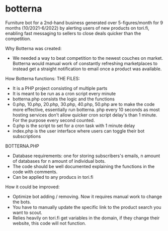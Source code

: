 # botterna
Furniture bot for a 2nd-hand business generated over 5-figures/month for 9 months (10/2021-6/2022) by alerting users of new products on tori.fi, enabling fast messaging to sellers to close deals quicker than the competition.

Why Botterna was created:
- We needed a way to beat competition to the newest couches on market. Botterna would manual work of constantly refreshing marketplaces to instead get a straight notification to email once a product was available.

How Botterna functions:
THE FILES:
- It is a PHP project consisting of multiple parts
- It is meant to be run as a cron script every minute
- botterna.php consists the logic and the functions
- 0.php, 10.php, 20.php, 30.php, 40.php, 50.php are to make the code more effective, essentially run botterna. php every 10 seconds as most hosting services don't allow quicker cron script delay's than 1 minute. For the purpose every second counted.
- 0.php is the script to set for a cron task with 1 minute delay
- index.php is the user interface where users can toggle their bot subscriptions

BOTTERNA.PHP
-  Database requirements: one for storing subscribers's emails, n amount of databases for n amount of individual bots.
- The code should be well documented explaining the functions in the code with comments.
- Can be applied to any producs in tori.fi

How it could be improved:
- Optimize bot adding / removing. Now it requires manual work to change the bots.
- You have to manually update the specific link to the product search you want to scout.
- Relies heavily on tori.fi get variables in the domain, if they change their website, this code will not function.

